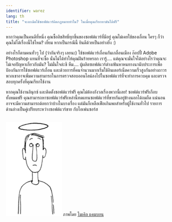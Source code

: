 ```yaml
---
identifier: warez
lang: th
title: "จะละเมิดใช้ซอฟต์แวร์ผิดกฎหมายทำไม? ในเมื่อคุณเรียกหามันได้ฟรี"
---
```


หากว่าคุณเป็นคนดีที่หนึ่ง คุณซื้อลิขสิทธิ์ทุกชิ้นของซอฟต์แวร์ที่มีอยู่ คุณไม่เคยใช้ของเถื่อน ใครๆ ก็ว่าคุณไม่ได้เรื่องนี้ใช่ไหม? เยี่ยม หากเป็นกรณีนี้ ยินดีด้วยเป็นอย่างยิ่ง :)

อย่างไรก็ตามคนทั่วๆ ไป (ว่ากันจริงๆ เลยนะ) ใช้ซอฟต์แวร์เถื่อนกันเกลื่อนเมือง ก๊อปปี้ Adobe Photoshop แทนที่จะซื้อ นั่นไม่ได้ทำให้คุณฝันร้ายหรอก เรารู้.... แต่คุณจะมั่นใจได้อย่างไรว่าคุณจะไม่เจอปัญหาเกี่ยวกับมัน? ไม่มั่นใจล่ะซิ หืม.... ผู้ผลิตซอฟต์แวร์ต่างเฟ้นหาหนทางนานับประการเพื่อป้องกันการใช้ซอฟต์แวร์เถื่อน และด้วยการที่คนจำนวนมากเริ่มใช้อินเตอร์เน็ตความเร็วสูงกันอย่างถาวร พวกเขาอาจเพิ่มความสามารถในการตรวจสอบออนไลน์ลงไปในซอฟต์แวร์ที่จะทำการควบคุม และตรวจสอบทุกครั้งที่คุณเรียกใช้งาน

หากคุณใช้งานลินุกซ์ และติดตั้งซอฟต์แวร์ฟรี คุณไม่ต้องกังวลเรื่องพวกนี้เลย! ซอฟต์แวร์ฟรีเกือบทั้งหมดฟรี คุณสามารถหาซอฟต์แวร์ฟรีเหล่านี้ทดแทนซอฟต์แวร์ที่ขายกันอยู่ข้างนอกได้ถมถืด แน่นอนอาจจะมีความสามารถด้อยกว่าบ้างในบางเรื่อง แต่มันก็เหลือเฟือเกินพอสำหรับผู้ใช้งานทั่วไป รายการด้านล่างเป็นคู่เปรียบระหว่างซอฟต์แวร์ขาย กับโอเพ่นซอร์ส

<?php

table_parser ("Yes", "No", "Commercial", "Open source", "Exists on 
Windows?");


<br /><br>

<img src="/img/warez.png" />

ภาพโดย <a href="http://michel.cambon.free.fr/ampere/salle1bis.htm">ไมเคิล แคมบอน</a>




